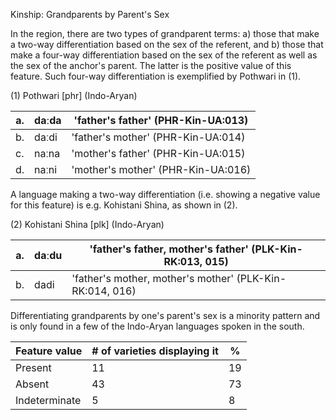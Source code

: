 Kinship: Grandparents by Parent's Sex

In the region, there are two types of grandparent terms: a) those that
make a two-way differentiation based on the sex of the referent, and b)
those that make a four-way differentiation based on the sex of the
referent as well as the sex of the anchor's parent. The latter is the
positive value of this feature. Such four-way differentiation is
exemplified by Pothwari in (1).

(1) Pothwari \[phr\] (Indo-Aryan)

| a\. | daːda | 'father's father' (PHR-Kin-UA:013) |
|-----|-------|------------------------------------|
| b\. | daːdi | 'father's mother' (PHR-Kin-UA:014) |
| c\. | naːna | 'mother's father' (PHR-Kin-UA:015) |
| d\. | naːni | 'mother's mother' (PHR-Kin-UA:016) |

A language making a two-way differentiation (i.e. showing a negative
value for this feature) is e.g. Kohistani Shina, as shown in (2).

(2) Kohistani Shina \[plk\] (Indo-Aryan)

| a\. | daːdu | 'father's father, mother's father' (PLK-Kin-RK:013, 015) |
|-----|-------|----------------------------------------------------------|
| b\. | dadi  | 'father's mother, mother's mother' (PLK-Kin-RK:014, 016) |

Differentiating grandparents by one's parent's sex is a minority pattern
and is only found in a few of the Indo-Aryan languages spoken in the
south.

| Feature value | \# of varieties displaying it | \%  |
|---------------|-------------------------------|-----|
| Present       | 11                            | 19  |
| Absent        | 43                            | 73  |
| Indeterminate | 5                             | 8   |
